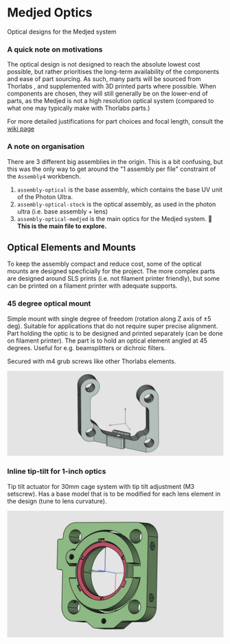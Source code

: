 # Medjed Optics

Optical designs for the Medjed system

### A quick note on motivations

The optical design is not designed to reach the absolute lowest cost possible, but rather prioritises the long-term availability of the components and ease of part sourcing. As such, many parts will be sourced from Thorlabs , and supplemented with 3D printed parts where possible. When components are chosen, they will still generally be on the lower-end of parts, as the Medjed is not a high resolution optical system (compared to what one may typically make with Thorlabs parts.)

For more detailed justifications for part choices and focal length, consult the [wiki page](../../Medjed.wiki/optics.md)

### A note on organisation

There are 3 different big assemblies in the origin. This is a bit confusing, but this was the only way to get around the "1 assembly per file" constraint of the `Assembly4` workbench. 

1. `assembly-optical` is the base assembly, which contains the base UV unit of the Photon Ultra.
2. `assembly-optical-stock` is the optical assembly, as used in the photon ultra (i.e. base assembly + lens)
3. `assembly-optical-medjed` is the main optics for the Medjed system.  **🔎 This is the main file to explore.**

## Optical Elements and Mounts

To keep the assembly compact and reduce cost, some of the optical mounts are designed specficially for the project. The more complex parts are designed around SLS prints (i.e. not filament printer friendly), but some can be printed on a filament printer with adequate supports.

### 45 degree optical mount

Simple mount with single degree of freedom (rotation along Z axis of ±5 deg). Suitable for applications that do not require super precise alignment. Part holding the optic is to be designed and printed separately (can be done on filament printer). The part is to hold an optical element angled at 45 degrees. Useful for e.g. beamsplitters or dichroic filters.

Secured with m4 grub screws like other Thorlabs elements.

![45 degree cagebracket overview image](previews/45deg_cagebracket.jpg)

### Inline tip-tilt for 1-inch optics

Tip tilt actuator for 30mm cage system with tip tilt adjustment (M3 setscrew). Has a base model that is to be modified for each lens element in the design (tune to lens curvature).

![](previews/cage_inline_tip-tilt.jpg)

